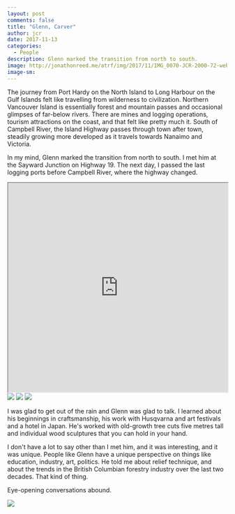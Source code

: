 ```yaml
---
layout: post
comments: false
title: "Glenn, Carver"
author: jcr
date: 2017-11-13
categories:
  - People
description: Glenn marked the transition from north to south.
image: http://jonathonreed.me/atrf/img/2017/11/IMG_0070-JCR-2000-72-web.jpg
image-sm:
---
```


The journey from Port Hardy on the North Island to Long Harbour on the Gulf Islands felt like travelling from wilderness to civilization. Northern Vancouver Island is essentially forest and mountain passes and occasional glimpses of far-below rivers. There are mines and logging operations, tourism attractions on the coast, and that felt like pretty much it. South of Campbell River, the Island Highway passes through town after town, steadily growing more developed as it travels towards Nanaimo and Victoria.

In my mind, Glenn marked the transition from north to south. I met him at the Sayward Junction on Highway 19. The next day, I passed the last logging ports before Campbell River, where the highway changed.

<iframe src="https://www.google.com/maps/d/u/0/embed?mid=1l_jaMhWKI-luk3Qb5Z-UgnSBBCG6unnD" width="100%" height="480"></iframe>

<img src="http://jonathonreed.me/atrf/img/2017/11/IMG_0077-JCR-2000-72-web.jpg">

<img src="http://jonathonreed.me/atrf/img/2017/11/IMG_0075-JCR-2000-72-web.jpg">

<img src="http://jonathonreed.me/atrf/img/2017/11/IMG_0052-JCR-2000-72-web.jpg">

I was glad to get out of the rain and Glenn was glad to talk. I learned about his beginnings in craftsmanship, his work with Husqvarna and art festivals and a hotel in Japan. He's worked with old-growth tree cuts five metres tall and individual wood sculptures that you can hold in your hand.

I don't have a lot to say other than I met him, and it was interesting, and it was unique. People like Glenn have a unique perspective on things like education, industry, art, politics. He told me about relief technique, and about the trends in the British Columbian forestry industry over the last two decades. That kind of thing.

Eye-opening conversations abound.

<img src="http://jonathonreed.me/atrf/img/2017/11/IMG_0059-JCR-2000-72-web.jpg">